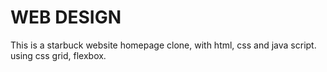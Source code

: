 # WEB DESIGN

This is a starbuck website homepage clone, with html, css and java script.
using css grid, flexbox.
